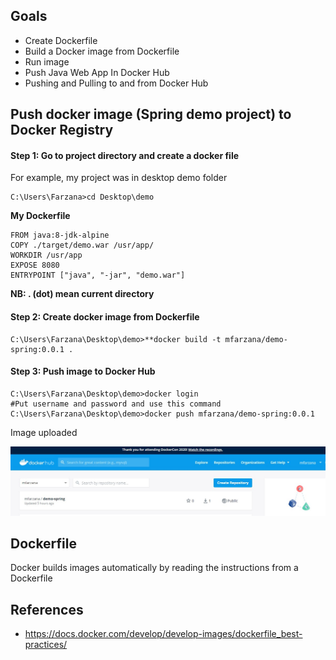 ## Goals
- Create Dockerfile 
- Build a Docker image from Dockerfile
- Run image
-  Push Java Web App In Docker Hub
- Pushing and Pulling to and from Docker Hub

## Push docker image (Spring demo project) to Docker Registry
#### Step 1: Go to project directory and create a docker file 
 For example, my project was in desktop demo folder
  ```
  C:\Users\Farzana>cd Desktop\demo
  ```
  **My  Dockerfile** 
	
	FROM java:8-jdk-alpine
	COPY ./target/demo.war /usr/app/
	WORKDIR /usr/app
	EXPOSE 8080
	ENTRYPOINT ["java", "-jar", "demo.war"]
	
 **NB:  . (dot) mean current directory** 
####  Step 2: Create docker image from Dockerfile
 ```
 C:\Users\Farzana\Desktop\demo>**docker build -t mfarzana/demo-spring:0.0.1 . 
 ```

#### Step 3: Push image to Docker Hub
```
C:\Users\Farzana\Desktop\demo>docker login 
#Put username and password and use this command
C:\Users\Farzana\Desktop\demo>docker push mfarzana/demo-spring:0.0.1
 ```
 Image  uploaded 
 
![](/images/demo-spring-dockerhub.jpg)

 
  


## Dockerfile
Docker builds images automatically by reading the instructions from a Dockerfile


## References
- https://docs.docker.com/develop/develop-images/dockerfile_best-practices/

<!--stackedit_data:
eyJoaXN0b3J5IjpbNjIyMjg5MTIwLC03NzE3MDQzODgsLTIwOT
YzMjI4MzYsMTM3MzEwMDY1NiwtMjExNDE0NzcwMiw4MTI2ODcz
OTYsNzU2NzU2MTk3LC0yMDczODAyMzE2LDEyNDg0MDQ5ODMsNj
IzMDQwNjMzLDgxNDA5NTk5NiwxMjM4NTQ2NzYsLTEzMDU0MDE3
ODMsLTM1NjQ0MjAzOCw0MjI1NTAyOV19
-->